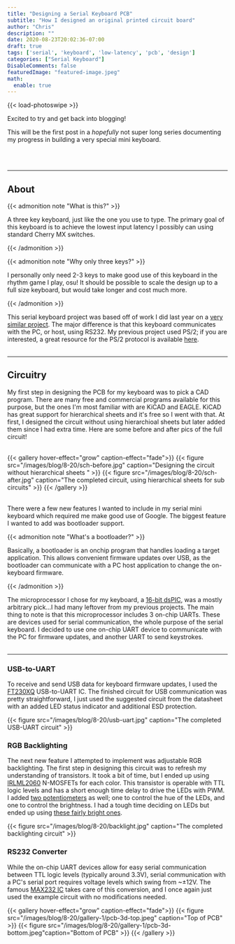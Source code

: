 ```yaml
---
title: "Designing a Serial Keyboard PCB"
subtitle: "How I designed an original printed circuit board"
author: "Chris"
description: ""
date: 2020-08-23T20:02:36-07:00
draft: true
tags: ['serial', 'keyboard', 'low-latency', 'pcb', 'design']
categories: ["Serial Keyboard"]
DisableComments: false
featuredImage: "featured-image.jpeg"
math:
  enable: true
---
```


{{< load-photoswipe >}}

Excited to try and get back into blogging!

This will be the first post in a *hopefully* not super long series documenting my progress in building a very special mini keyboard.
<!--more-->
</br>
</br>

***

## About

{{< admonition note "What is this?" >}}

A three key keyboard, just like the one you use to type. The primary goal of this keyboard is to achieve the lowest input latency I possibly can using standard Cherry MX switches.

{{< /admonition >}}

{{< admonition note "Why only three keys?" >}}

I personally only need 2-3 keys to make good use of this keyboard in the rhythm game I play, osu! It should be possible to scale the design up to a full size keyboard, but would take longer and cost much more.

{{< /admonition >}}

This serial keyboard project was based off of work I did last year on a [very similar project](https://github.com/chrsbell/PS-2-Mini). The major difference is that this keyboard communicates with the PC, or host, using RS232. My previous project used PS/2; if you are interested, a great resource for the PS/2 protocol is available [here](https://www.avrfreaks.net/sites/default/files/PS2%20Keyboard.pdf).</br></br>

***

## Circuitry

My first step in designing the PCB for my keyboard was to pick a CAD program. There are many free and commercial programs available for this purpose, but the ones I'm most familiar with are KiCAD and EAGLE. KiCAD has great support for hierarchical sheets and it's free so I went with that. At first, I designed the circuit without using hierarchioal sheets but later added them since I had extra time. Here are some before and after pics of the full circuit!</br></br>

{{< gallery hover-effect="grow" caption-effect="fade">}}
  {{< figure src="/images/blog/8-20/sch-before.jpg" caption="Designing the circuit without hierarchical sheets " >}}
  {{< figure src="/images/blog/8-20/sch-after.jpg" caption="The completed circuit, using hierarchical sheets for sub circuits" >}}
{{< /gallery >}}</br></br>

There were a few new features I wanted to include in my serial mini keyboard which required me make good use of Google. The biggest feature I wanted to add was bootloader support.

{{< admonition note "What's a bootloader?" >}}

Basically, a bootloader is an onchip program that handles loading a target application. This allows convenient firmware updates over USB, as the bootloader can communicate with a PC host application to change the on-keyboard firmware.

{{< /admonition >}}

The microprocessor I chose for my keyboard, a [16-bit dsPIC](http://ww1.microchip.com/downloads/en/DeviceDoc/dsPIC33CK64MP105-Family-Data-Sheetg-DS70005363D.pdf), was a mostly arbitrary pick...I had many leftover from my previous projects. The main thing to note is that this microprocessor includes 3 on-chip UARTs. These are devices used for serial communication, the whole purpose of the serial keyboard. I decided to use one on-chip UART device to communicate with the PC for firmware updates, and another UART to send keystrokes.</br></br>

***

### USB-to-UART

To receive and send USB data for keyboard firmware updates, I used the [FT230XQ](https://www.ftdichip.com/Support/Documents/DataSheets/ICs/DS_FT230X.pdf) USB-to-UART IC. The finished circuit for USB communication was pretty straightforward, I just used the suggested circuit from the datasheet with an added LED status indicator and additional ESD protection.

{{< figure src="/images/blog/8-20/usb-uart.jpg" caption="The completed USB-UART circuit" >}}

### RGB Backlighting

The next new feature I attempted to implement was adjustable RGB backlighting. The first step in designing this circuit was to refresh my understanding of transistors. It took a bit of time, but I ended up using [IRLML2060](https://www.infineon.com/dgdl/irlml2060pbf.pdf?fileId=5546d462533600a401535664b7fb25ee) N-MOSFETs for each color. This transistor is operable with TTL logic levels and has a short enough time delay to drive the LEDs with PWM. I added [two potentiometers](https://www.mouser.com/datasheet/2/54/3352-776447.pdf) as well; one to control the hue of the LEDs, and one to control the brightness. I had a tough time deciding on LEDs but ended up using [these fairly bright ones](https://www.cree.com/led-components/media/documents/ds-CLVBA-FKA.pdf).

{{< figure src="/images/blog/8-20/backlight.jpg" caption="The completed backlighting circuit" >}}

### RS232 Converter

While the on-chip UART devices allow for easy serial communication between TTL logic levels (typically around 3.3V), serial communication with a PC's serial port requires voltage levels which swing from ~$\pm$12V. The famous [MAX232 IC](http://www.ti.com/lit/ds/symlink/max232.pdf) takes care of this conversion, and I once again just used the example circuit with no modifications needed.

{{< gallery hover-effect="grow" caption-effect="fade">}}
  {{< figure src="/images/blog/8-20/gallery-1/pcb-3d-top.jpeg" caption="Top of PCB" >}}
  {{< figure src="/images/blog/8-20/gallery-1/pcb-3d-bottom.jpeg"caption="Bottom of PCB" >}}
{{< /gallery >}}